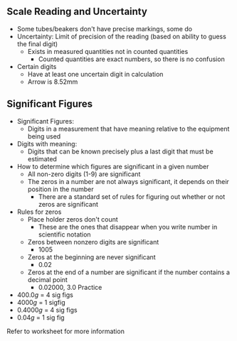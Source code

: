 ## Scale Reading and Uncertainty
- Some tubes/beakers don't have precise markings, some do
- Uncertainty: Limit of precision of the reading (based on ability to guess the final digit)
	- Exists in measured quantities not in counted quantities
		- Counted quantities are exact numbers, so there is no confusion
- Certain digits
	- Have at least one uncertain digit in calculation
	- Arrow is 8.52mm

## Significant Figures
- Significant Figures:
	- Digits in a measurement that have meaning relative to the equipment being used
- Digits with meaning:
	- Digits that can be known precisely plus a last digit that must be estimated
- How to determine which figures are significant in a given number
	- All non-zero digits (1-9) are significant
	- The zeros in a number are not always significant, it depends on their position in the number
		- There are a standard set of rules for figuring out whether or not zeros are significant
- Rules for zeros
	- Place holder zeros don't count
		- These are the ones that disappear when you write number in scientific notation
	- Zeros between nonzero digits are significant
		- 1005
	- Zeros at the beginning are never significant
		- 0.02
	- Zeros at the end of a number are significant if the number contains a decimal point
		- 0.02000, 3.0
Practice
- $400.0g$ = 4 sig figs
- $4000g$ = 1 sigfig
- $0.4000g$ = 4 sig figs
- $0.04g$ = 1 sig fig

Refer to worksheet for more information